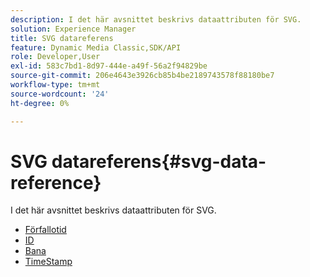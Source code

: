 ```yaml
---
description: I det här avsnittet beskrivs dataattributen för SVG.
solution: Experience Manager
title: SVG datareferens
feature: Dynamic Media Classic,SDK/API
role: Developer,User
exl-id: 583c7bd1-8d97-444e-a49f-56a2f94829be
source-git-commit: 206e4643e3926cb85b4be2189743578f88180be7
workflow-type: tm+mt
source-wordcount: '24'
ht-degree: 0%

---
```


# SVG datareferens{#svg-data-reference}

I det här avsnittet beskrivs dataattributen för SVG.

* [Förfallotid](r-expiration-svg.md)
* [ID](r-id-svg.md)
* [Bana](r-path-svg.md)
* [TimeStamp](r-timestamp-svg.md)
